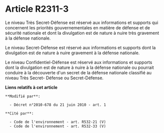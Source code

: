 # Article R2311-3

Le niveau Très Secret-Défense est réservé aux informations et supports qui concernent les priorités gouvernementales en
matière de défense et de sécurité nationale et dont la divulgation est de nature à nuire très gravement à la défense
nationale. 

Le niveau Secret-Défense est réservé aux informations  et supports dont la divulgation est de nature à nuire gravement à la
défense nationale. 

Le niveau Confidentiel-Défense est réservé aux informations  et supports dont la divulgation est de nature à nuire à la
défense nationale ou pourrait conduire à la découverte d'un secret de la défense nationale classifié au niveau Très Secret-
Défense ou Secret-Défense.

**Liens relatifs à cet article**

	**Modifié par**:

	  - Décret n°2010-678 du 21 juin 2010 - art. 1

	**Cité par**:

	  - Code de l'environnement - art. R532-21 (V)
	  - Code de l'environnement - art. R532-33 (V)
